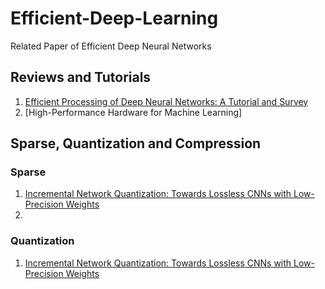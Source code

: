 # Efficient-Deep-Learning
Related Paper of Efficient Deep Neural Networks

## Reviews and Tutorials
1. [Efficient Processing of Deep Neural Networks: A Tutorial and Survey](https://arxiv.org/abs/1703.09039)
2. [High-Performance Hardware for Machine Learning]

## Sparse, Quantization and Compression

### Sparse
1. [Incremental Network Quantization: Towards Lossless CNNs with Low-Precision Weights](https://arxiv.org/abs/1702.03044)
2. []()

### Quantization
1. [Incremental Network Quantization: Towards Lossless CNNs with Low-Precision Weights](https://arxiv.org/abs/1702.03044)
